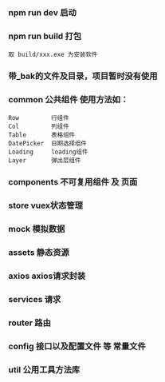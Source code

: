 ### npm run dev 启动

### npm run build 打包
    取 build/xxx.exe 为安装软件

### 带_bak的文件及目录，项目暂时没有使用

### common 公共组件  使用方法如： <cm-table></cm-table>
    Row         行组件
    Col         列组件
    Table       表格组件         
    DatePicker  日期选择组件       
    Loading     loading组件     
    Layer       弹出层组件

### components 不可复用组件 及 页面

### store vuex状态管理

### mock 模拟数据

### assets 静态资源

### axios axios请求封装

### services 请求

### router 路由

### config 接口以及配置文件 等 常量文件

### util 公用工具方法库
